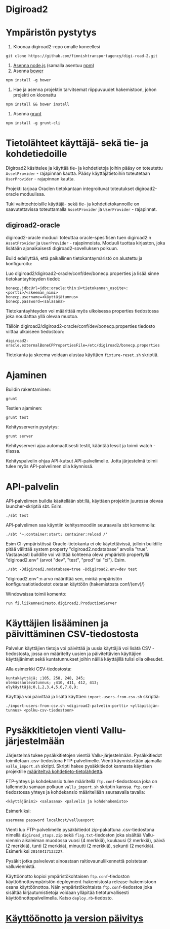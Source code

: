 Digiroad2
=========

Ympäristön pystytys
===================

1. Kloonaa digiroad2-repo omalle koneellesi

  ```
  git clone https://github.com/finnishtransportagency/digi-road-2.git
  ```

1. [Asenna node.js](http://howtonode.org/how-to-install-nodejs) (samalla asentuu [npm](https://npmjs.org/))
1. Asenna [bower](https://github.com/bower/bower)

  ```
  npm install -g bower
  ```

1. Hae ja asenna projektin tarvitsemat riippuvuudet hakemistoon, johon projekti on kloonattu

  ```
  npm install && bower install
  ```

1. Asenna [grunt](http://gruntjs.com/getting-started)

  ```
  npm install -g grunt-cli
  ```

<a name="DataProviders"></a>
Tietolähteet käyttäjä- sekä tie- ja kohdetiedoille
==================================================

Digiroad2 käsittelee ja käyttää tie- ja kohdetietoja joihin pääsy on toteutettu `AssetProvider` - rajapinnan kautta.
Pääsy käyttäjätietoihin toteutetaan `UserProvider` - rajapinnan kautta.

Projekti tarjoaa Oraclen tietokantaan integroituvat toteutukset digiroad2-oracle moduulissa.

Tuki vaihtoehtoisille käyttäjä- sekä tie- ja kohdetietokannoille on saavutettavissa toteuttamalla `AssetProvider` ja `UserProvider` - rajapinnat.

digiroad2-oracle
----------------

digiroad2-oracle moduuli toteuttaa oracle-spesifisen tuen digiroad2:n `AssetProvider` ja `UserProvider` - rajapinnoista.
Moduuli tuottaa kirjaston, joka lisätään ajonaikaisesti digiroad2-sovelluksen polkuun.

Build edellyttää, että paikallinen tietokantaymäristö on alustettu ja konfiguroitu:

Luo digiroad2/digiroad2-oracle/conf/dev/bonecp.properties ja lisää sinne tietokantayhteyden tiedot:

```
bonecp.jdbcUrl=jdbc:oracle:thin:@<tietokannan_osoite>:<portti>/<skeeman_nimi>
bonecp.username=<käyttäjätunnus>
bonecp.password=<salasana>
```

Tietokantayhteyden voi määrittää myös ulkoisessa properties tiedostossa joka noudattaa yllä olevaa muotoa.

Tällöin digiroad2/digiroad2-oracle/conf/dev/bonecp.properties tiedosto viittaa ulkoiseen tiedostoon:

```
digiroad2-oracle.externalBoneCPPropertiesFile=/etc/digiroad2/bonecp.properties
```

Tietokanta ja skeema voidaan alustaa käyttäen `fixture-reset.sh` skriptiä.

Ajaminen
========

Buildin rakentaminen:
```
grunt
```

Testien ajaminen:
```
grunt test
```

Kehitysserverin pystytys:
```
grunt server
```
Kehitysserveri ajaa automaattisesti testit, kääntää lessit ja toimii watch -tilassa.

Kehityspalvelin ohjaa API-kutsut API-palvelimelle. Jotta järjestelmä toimii tulee myös API-palvelimen olla käynnissä.

API-palvelin
============

API-palvelimen buildia käsitellään sbt:llä, käyttäen projektin juuressa olevaa launcher-skriptiä sbt. Esim.

```
./sbt test
```

API-palvelimen saa käyntiin kehitysmoodiin seuraavalla sbt komennolla:
```
./sbt '~;container:start; container:reload /'
```

Esim CI-ympäristössä Oracle-tietokanta ei ole käytettävissä, jolloin buildille pitää välittää system property "digiroad2.nodatabase" arvolla "true".
Vastaavasti buildille voi välittää kohteena oleva ympäristö propertyllä "digiroad2.env" (arvot "dev", "test", "prod" tai "ci"). Esim.

```
./sbt -Ddigiroad2.nodatabase=true -Ddigiroad2.env=dev test
```

"digiroad2.env":n arvo määrittää sen, minkä ympäristön konfiguraatiotiedostot otetaan käyttöön (hakemistosta conf/(env)/)

Windowsissa toimii komento:
```
run fi.liikennevirasto.digiroad2.ProductionServer
```

Käyttäjien lisääminen ja päivittäminen CSV-tiedostosta
======================================================

Palvelun käyttäjien tietoja voi päivittää ja uusia käyttäjiä voi lisätä CSV - tiedostosta, jossa on määritelty uusien ja päivitettävien käyttäjien käyttäjänimet sekä kuntatunnukset joihin näillä käyttäjillä tulisi olla oikeudet.

Alla esimerkki CSV-tiedostosta:
```
kuntakäyttäjä; ;105, 258, 248, 245;
olemassaolevatunnus; ;410, 411, 412, 413;
elykäyttäjä;0,1,2,3,4,5,6,7,8,9;
```

Käyttäjiä voi päivittää ja lisätä käyttäen `import-users-from-csv.sh` skriptiä:
```
./import-users-from-csv.sh <digiroad2-palvelin:portti> <ylläpitäjän-tunnus> <polku-csv-tiedostoon>
```

Pysäkkitietojen vienti Vallu-järjestelmään
==========================================

Järjestelmä tukee pysäkkitietojen vientiä Vallu-järjestelmään. Pysäkkitiedot toimitetaan .csv-tiedostona FTP-palvelimelle. Vienti käynnistetään ajamalla `vallu_import.sh` skripti. Skripti hakee pysäkkitiedot kannasta käyttäen projektille [määriteltyä kohdetieto-tietolähdettä](#DataProviders).

FTP-yhteys ja kohdekansio tulee määritellä `ftp.conf`-tiedostossa joka on tallennettu samaan polkuun `vallu_import.sh` skriptin kanssa. `ftp.conf`-tiedostossa yhteys ja kohdekansio määritellään seuraavalla tavalla:
```
<käyttäjänimi> <salasana> <palvelin ja kohdehakemisto>
```

Esimerkiksi:
```
username password localhost/valluexport
```

Vienti luo FTP-palvelimelle pysäkkitiedot zip-pakattuna .csv-tiedostona nimellä `digiroad_stops.zip` sekä `flag.txt`-tiedoston joka sisältää Vallu-viennin aikaleiman muodossa vuosi (4 merkkiä), kuukausi (2 merkkiä), päivä (2 merkkiä), tunti (2 merkkiä), minuutti (2 merkkiä), sekunti (2 merkkiä). Esimerkiksi `20140417133227`.

Pysäkit jotka palvelevat ainoastaan raitiovaunuliikennettä poistetaan valluviennistä.

Käyttöönotto kopioi ympäristökohtaisen `ftp.conf`-tiedoston käyttöönottoympäristön deployment-hakemistosta release-hakemistoon osana käyttöönottoa. Näin ympäristökohtaista `ftp.conf`-tiedostoa joka sisältää kirjautumistietoja voidaan ylläpitää tietoturvallisesti käyttöönottopalvelimella. Katso `deploy.rb`-tiedosto.

[Käyttöönotto ja version päivitys](Deployment.md)
=================================================
